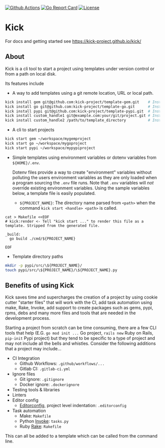 [![Github Actions](https://github.com/kick-project/kick/workflows/Go/badge.svg?branch=master)](https://github.com/kick-project/kick/actions) [![Go Report Card](https://goreportcard.com/badge/kick-project/kick)](https://goreportcard.com/report/kick-project/kick)  [![License](https://img.shields.io/badge/License-Apache%202.0-blue.svg)](https://github.com/kick-project/kick/blob/master/LICENSE)

# Kick

For docs and getting started see https://kick-project.github.io/kick/

## About

Kick is a cli tool to start a project using templates under version control
or from a path on local disk.

Its features include

* A way to add templates using a git remote location, URL or local path.

```bash
kick install gem git@github.com:kick-project/template-gem.git    # Install a gem template
kick install go git@github.com:kick-project/template-go.git      # Install a go template
kick install pypi git@github.com:kick-project/template-pypi.git  # Install a pypi template
kick install custom_handle1 git@example.com:your/git/project.git # Install a custom template for git
kick install custom_handle2 /path/to/template_directory          # Install a custom template from disk
```

* A cli to start projects 

```bash
kick start gem ~/workspace/mygemproject
kick start go ~/workspace/mygoproject
kick start pypi ~/workspace/mypypiproject
```

* Simple templates using environment variables or dotenv variables from
  `${HOME}/.env`.
  
  Dotenv files provide a way to create "environment" variables without polluting the users environment variables as they are only loaded when a program sourcing the `.env` file runs. Note that `.env` variables will _not_ override existing environment variables.
  Using the sample variables below, a template file is easily populated.
  - `${PROJECT_NAME}`: The directory name parsed from `<path>` when the command `kick start <handle> <path>` is called. 

```text
cat > Makefile <<EOF
# kick:render <- Tell "kick start ..." to render this file as a template. Stripped from the generated file.

_build:
  go build ./cmd/${PROJECT_NAME}

EOF
```

* Template directory paths

```bash
mkdir -p pypi/src/\${PROJECT_NAME}/
touch pypi/src/\${PROJECT_NAME}/\${PROJECT_NAME}.py
```

## Benefits of using Kick

Kick saves time and supercharges the creation of a project by using cookie
cutter "starter files" that will work with the CI, add task automation using
make, Rake, Invoke, add support to create packages such as gems, pypi, rpms,
debs and many more files and tools that are needed in the development
process.

Starting a project from scratch can be time consuming, there are a few CLI
tools that help (E.G. `go mod init ...` Go project, `rails new` Ruby on
Rails, `pip-init` Pypi project) but they tend to be specific to a type of
project and may not include all the bells and whistles. Consider the
following additions that a project may include...

* CI Integration
  - Github Workflows: `.github/workflows/...`
  - Gitlab CI: `.gitlab-ci.yml` 
* Ignore files
  - Git ignore: `.gitignore`
  - Docker ignore: `.dockerignore`
* Testing tools & libraries
* Linters
* Editor config
  - [Editorconfig](https://editorconfig.org/), project level indentation: `.editorconfig`
* Task automation
  - Make: `Makefile`
  - Python [Invoke](http://www.pyinvoke.org/): `tasks.py`
  - Ruby [Rake](https://github.com/ruby/rake): `Rakefile`

This can all be added to a template which can be called from the command line.
